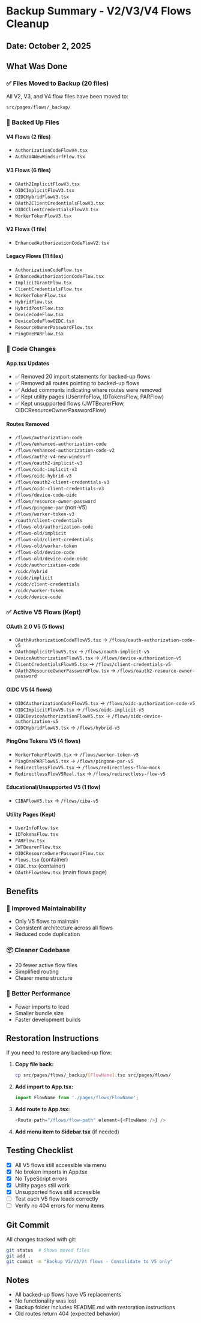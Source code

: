 # Backup Summary - V2/V3/V4 Flows Cleanup

## Date: October 2, 2025

## What Was Done

### ✅ Files Moved to Backup (20 files)
All V2, V3, and V4 flow files have been moved to:
```
src/pages/flows/_backup/
```

### 📁 Backed Up Files

#### V4 Flows (2 files)
- `AuthorizationCodeFlowV4.tsx`
- `AuthzV4NewWindsurfFlow.tsx`

#### V3 Flows (6 files)
- `OAuth2ImplicitFlowV3.tsx`
- `OIDCImplicitFlowV3.tsx`
- `OIDCHybridFlowV3.tsx`
- `OAuth2ClientCredentialsFlowV3.tsx`
- `OIDCClientCredentialsFlowV3.tsx`
- `WorkerTokenFlowV3.tsx`

#### V2 Flows (1 file)
- `EnhancedAuthorizationCodeFlowV2.tsx`

#### Legacy Flows (11 files)
- `AuthorizationCodeFlow.tsx`
- `EnhancedAuthorizationCodeFlow.tsx`
- `ImplicitGrantFlow.tsx`
- `ClientCredentialsFlow.tsx`
- `WorkerTokenFlow.tsx`
- `HybridFlow.tsx`
- `HybridPostFlow.tsx`
- `DeviceCodeFlow.tsx`
- `DeviceCodeFlowOIDC.tsx`
- `ResourceOwnerPasswordFlow.tsx`
- `PingOnePARFlow.tsx`

### 🔧 Code Changes

#### App.tsx Updates
- ✅ Removed 20 import statements for backed-up flows
- ✅ Removed all routes pointing to backed-up flows
- ✅ Added comments indicating where routes were removed
- ✅ Kept utility pages (UserInfoFlow, IDTokensFlow, PARFlow)
- ✅ Kept unsupported flows (JWTBearerFlow, OIDCResourceOwnerPasswordFlow)

#### Routes Removed
- `/flows/authorization-code`
- `/flows/enhanced-authorization-code`
- `/flows/enhanced-authorization-code-v2`
- `/flows/authz-v4-new-windsurf`
- `/flows/oauth2-implicit-v3`
- `/flows/oidc-implicit-v3`
- `/flows/oidc-hybrid-v3`
- `/flows/oauth2-client-credentials-v3`
- `/flows/oidc-client-credentials-v3`
- `/flows/device-code-oidc`
- `/flows/resource-owner-password`
- `/flows/pingone-par` (non-V5)
- `/flows/worker-token-v3`
- `/oauth/client-credentials`
- `/flows-old/authorization-code`
- `/flows-old/implicit`
- `/flows-old/client-credentials`
- `/flows-old/worker-token`
- `/flows-old/device-code`
- `/flows-old/device-code-oidc`
- `/oidc/authorization-code`
- `/oidc/hybrid`
- `/oidc/implicit`
- `/oidc/client-credentials`
- `/oidc/worker-token`
- `/oidc/device-code`

### ✅ Active V5 Flows (Kept)

#### OAuth 2.0 V5 (5 flows)
- `OAuthAuthorizationCodeFlowV5.tsx` → `/flows/oauth-authorization-code-v5`
- `OAuthImplicitFlowV5.tsx` → `/flows/oauth-implicit-v5`
- `DeviceAuthorizationFlowV5.tsx` → `/flows/device-authorization-v5`
- `ClientCredentialsFlowV5.tsx` → `/flows/client-credentials-v5`
- `OAuth2ResourceOwnerPasswordFlow.tsx` → `/flows/oauth2-resource-owner-password`

#### OIDC V5 (4 flows)
- `OIDCAuthorizationCodeFlowV5.tsx` → `/flows/oidc-authorization-code-v5`
- `OIDCImplicitFlowV5.tsx` → `/flows/oidc-implicit-v5`
- `OIDCDeviceAuthorizationFlowV5.tsx` → `/flows/oidc-device-authorization-v5`
- `OIDCHybridFlowV5.tsx` → `/flows/hybrid-v5`

#### PingOne Tokens V5 (4 flows)
- `WorkerTokenFlowV5.tsx` → `/flows/worker-token-v5`
- `PingOnePARFlowV5.tsx` → `/flows/pingone-par-v5`
- `RedirectlessFlowV5.tsx` → `/flows/redirectless-flow-mock`
- `RedirectlessFlowV5Real.tsx` → `/flows/redirectless-flow-v5`

#### Educational/Unsupported V5 (1 flow)
- `CIBAFlowV5.tsx` → `/flows/ciba-v5`

#### Utility Pages (Kept)
- `UserInfoFlow.tsx`
- `IDTokensFlow.tsx`
- `PARFlow.tsx`
- `JWTBearerFlow.tsx`
- `OIDCResourceOwnerPasswordFlow.tsx`
- `Flows.tsx` (container)
- `OIDC.tsx` (container)
- `OAuthFlowsNew.tsx` (main flows page)

## Benefits

### 🎯 Improved Maintainability
- Only V5 flows to maintain
- Consistent architecture across all flows
- Reduced code duplication

### 📦 Cleaner Codebase
- 20 fewer active flow files
- Simplified routing
- Clearer menu structure

### 🚀 Better Performance
- Fewer imports to load
- Smaller bundle size
- Faster development builds

## Restoration Instructions

If you need to restore any backed-up flow:

1. **Copy file back:**
   ```bash
   cp src/pages/flows/_backup/[FlowName].tsx src/pages/flows/
   ```

2. **Add import to App.tsx:**
   ```typescript
   import FlowName from './pages/flows/FlowName';
   ```

3. **Add route to App.tsx:**
   ```typescript
   <Route path="/flows/flow-path" element={<FlowName />} />
   ```

4. **Add menu item to Sidebar.tsx** (if needed)

## Testing Checklist

- [x] All V5 flows still accessible via menu
- [x] No broken imports in App.tsx
- [x] No TypeScript errors
- [x] Utility pages still work
- [x] Unsupported flows still accessible
- [ ] Test each V5 flow loads correctly
- [ ] Verify no 404 errors for menu items

## Git Commit

All changes tracked with git:
```bash
git status  # Shows moved files
git add .
git commit -m "Backup V2/V3/V4 flows - Consolidate to V5 only"
```

## Notes

- All backed-up flows have V5 replacements
- No functionality was lost
- Backup folder includes README.md with restoration instructions
- Old routes return 404 (expected behavior)
